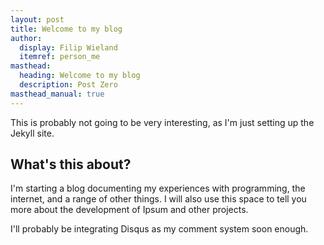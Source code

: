 ```yaml
---
layout: post
title: Welcome to my blog
author:
  display: Filip Wieland
  itemref: person_me
masthead:
  heading: Welcome to my blog
  description: Post Zero
masthead_manual: true
---
```


This is probably not going to be very interesting, as I'm just setting up the Jekyll site.

## What's this about?

I'm starting a blog documenting my experiences with programming, the internet, and a range of other things.
I will also use this space to tell you more about the development of Ipsum and other projects.

I'll probably be integrating Disqus as my comment system soon enough.
